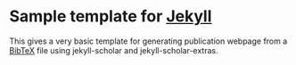 Sample template for [Jekyll](https://github.com/mojombo/jekyll)
============================

This gives a very basic template for generating publication webpage from a [BibTeX](http://www.bibtex.org) file using jekyll-scholar and jekyll-scholar-extras.
